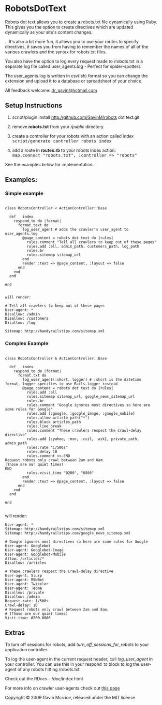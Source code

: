 # RobotsDotText

Robots dot text allows you to create a robots.txt file dynamically using Ruby.
This gives you the option to create directives which are updated dynamically as your site's content changes.

...It's also a bit more fun, it allows you to use your routes to specify directives, it saves you from
 having to remember the names of all of the various crawlers and the syntax for robots.txt files.

You also have the option to log every request made to /robots.txt in a separate log file called user_agents.log - Perfect for spider-spotters

The user_agents.log is written in csv(ish) format so you can change the extension and upload it to a database or spreadsheet of your choice.

All feedback welcome: dr_gavin@hotmail.com

## Setup Instructions

1. script/plugin install http://github.com/GavinM/robots dot text.git

2. remove <b>robots.txt</b> from your _/public_ directory

3. create a controller for your robots with an action called index<br />
<tt>script/generate controller robots index</tt>

4. add a route in <b>routes.rb</b> to your robots index action:<br />
<tt>map.connect "robots.txt", :controller => "robots"</tt>

See the examples below for implementation.


## Examples:

### Simple example
<pre>
	<code>
class RobotsController < ActionController::Base

  def	index
    respond_to do |format|
      format.text do
        log_user_agent # adds the crawler's user_agent to user_agents.log
        @page_content = robots dot text do |rules|
          rules.comment "Tell all crawlers to keep out of these pages"
          rules.add :all, admin_path, customers_path, log_path
          rules.br
          rules.sitemap sitemap_url
        end
        render :text => @page_content, :layout => false
      end
    end
  end

end
	</code>
</pre>

	will render:

	# Tell all crawlers to keep out of these pages
	User-agent: *
	Disallow: /admin
	Disallow: /customers
	Disallow: /log

	Sitemap: http://handyrailstips.com/sitemap.xml

### Complex Example
<pre>
	<code>
class RobotsController & ActionController::Base

  def	index
    respond_to do |format|
      format.txt do
        log_user_agent(:short, logger) # :short is the datetime format, logger specifies to use Rails.logger instead
        @page_content = robots dot text do |rules|
          rules.add :all
          rules.sitemap sitemap_url, google_news_sitemap_url
          rules.br
          rules.comment "Google ignores most directives so here are some rules for Google"
          rules.add [:google, :google_image, :google_mobile]
          rules.allow article_path("*")
          rules.block articles_path
          rules.line_break
          rules.comment "These crawlers respect the Crawl-delay directive"
          rules.add [:yahoo, :msn, :cuil, :ask], private_path, admin_path
          rules.rate "1/500s"
          rules.delay 10
          rules.comment <<-END
Request robots only crawl between 2am and 8am.
(Those are our quiet times)
END
          rules.visit_time "0200", "0800"
        end
        render :text => @page_content, :layout => false
      end
    end
  end

end
	</code>
</pre>
</tt>
will render:

	User-agent: *
	Sitemap: http://handyrailstips.com/sitemap.xml
	Sitemap: http://handyrailstips.com/google_news_sitemap.xml

	# Google ignores most directives so here are some rules for Google
	User-agent: Googlebot
	User-agent: Googlebot-Image
	User-agent: Googlebot-Mobile
	Allow: /articles/*
	Disallow: /articles

	# These crawlers respect the Crawl-delay directive
	User-agent: Slurp
	User-agent: MSNBot
	User-agent: Twiceler
	User-agent: Teoma
	Disallow: /private
	Disallow: /admin
	Request-rate: 1/500s
	Crawl-delay: 10
	# Request robots only crawl between 2am and 8am.
	# (Those are our quiet times)
	Visit-time: 0200-0800

## Extras
To turn off sessions for robots, add *turn_off_sessions_for_robots* to your application controller.

To log the user-agent in the current request header, call *log_user_agent* in your controller. You can use this in your respond_to block to log the user-agent of any robots hitting /robots.txt

Check out the RDocs - /doc/index.html

For more info on crawler user-agents check out [this page](http://www.user-agents.org/)

Copyright © 2009 Gavin Morrice, released under the MIT license